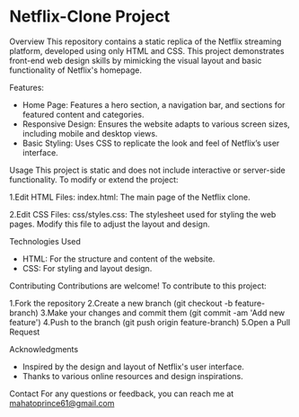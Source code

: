 # Netflix-Clone Project
Overview
This repository contains a static replica of the Netflix streaming platform, developed using only HTML and CSS. This project demonstrates front-end web design skills by mimicking the visual layout and basic functionality of Netflix's homepage.

Features:
* Home Page: Features a hero section, a navigation bar, and sections for featured content and categories.
* Responsive Design: Ensures the website adapts to various screen sizes, including mobile and desktop views.
* Basic Styling: Uses CSS to replicate the look and feel of Netflix’s user interface.

Usage
This project is static and does not include interactive or server-side functionality. To modify or extend the project:

1.Edit HTML Files:
index.html: The main page of the Netflix clone.

2.Edit CSS Files:
css/styles.css: The stylesheet used for styling the web pages. Modify this file to adjust the layout and design.

Technologies Used
* HTML: For the structure and content of the website.
* CSS: For styling and layout design.

Contributing
Contributions are welcome! To contribute to this project:

1.Fork the repository
2.Create a new branch (git checkout -b feature-branch)
3.Make your changes and commit them (git commit -am 'Add new feature')
4.Push to the branch (git push origin feature-branch)
5.Open a Pull Request

Acknowledgments
* Inspired by the design and layout of Netflix's user interface.
* Thanks to various online resources and design inspirations.

Contact For any questions or feedback, you can reach me at mahatoprince61@gmail.com

